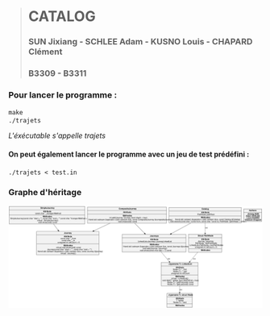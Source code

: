 > # CATALOG
> ### SUN Jixiang - SCHLEE Adam - KUSNO Louis - CHAPARD Clément
> ### B3309 - B3311

### Pour lancer le programme :

```console
make
./trajets
```
*L'éxécutable s'appelle trajets*

#### On peut également lancer le programme avec un jeu de test prédéfini :

```console
./trajets < test.in
```

### Graphe d'héritage

![''](架构图/héritage.svg "Graphe d'héritage")
